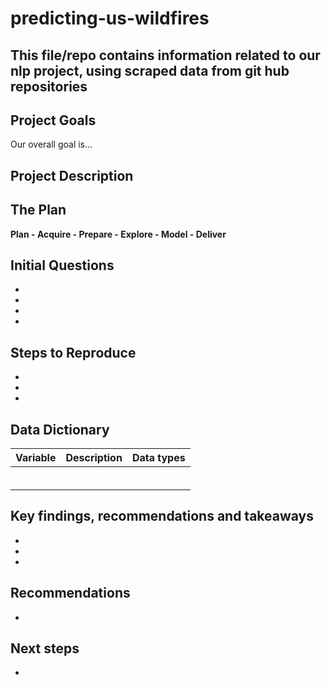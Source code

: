 # predicting-us-wildfires

## This file/repo contains information related to our nlp project, using scraped data from git hub repositories


## Project Goals
Our overall goal is...

## Project Description


## The Plan

**Plan - Acquire - Prepare - Explore - Model - Deliver**






 
## Initial Questions

- 

- 

- 

- 




##  Steps to Reproduce
- 
- 
- 





## Data Dictionary

 

| Variable          | Description                                                  |Data types|
| ----------------- | -----------------------------------------------------------  |----------|
|                   |                                                              |          |
|                   |                                                              |          |
|                   |                                                              |          |
|                   |                                                              |          |
|                   |                                                              |          |
|                   |                                                              |          |

 
## Key findings, recommendations and takeaways
- 
- 
- 

 

 
## Recommendations
- 
 

## Next steps
- 
